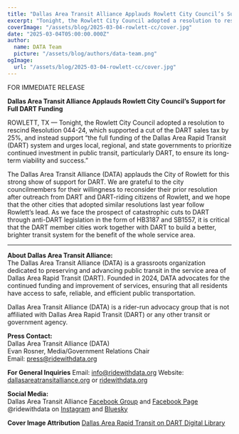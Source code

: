 ```yaml
---
title: "Dallas Area Transit Alliance Applauds Rowlett City Council’s Support for Full DART Funding"
excerpt: "Tonight, the Rowlett City Council adopted a resolution to rescind Resolution 044-24, which supported a cut of the DART sales tax by 25%, and instead support the full funding of the Dallas Area Rapid Transit (DART) system."
coverImage: "/assets/blog/2025-03-04-rowlett-cc/cover.jpg"
date: "2025-03-04T05:00:00.000Z"
author:
  name: DATA Team
  picture: "/assets/blog/authors/data-team.png"
ogImage:
  url: "/assets/blog/2025-03-04-rowlett-cc/cover.jpg"
---
```


FOR IMMEDIATE RELEASE

**Dallas Area Transit Alliance Applauds Rowlett City Council’s Support for Full DART Funding**  

ROWLETT, TX — Tonight, the Rowlett City Council adopted a resolution to rescind Resolution 044-24, which supported a cut of the DART sales tax by 25%, and instead support “the full funding of the Dallas Area Rapid Transit (DART) system and urges local, regional, and state
governments to prioritize continued investment in public transit, particularly DART, to ensure its long-term viability and success.”

The Dallas Area Transit Alliance (DATA) applauds the City of Rowlett for this strong show of support for DART. We are grateful to the city councilmembers for their willingness to reconsider their prior resolution after outreach from DART and DART-riding citizens of Rowlett, and we hope that the other cities that adopted similar resolutions last year follow Rowlett’s lead. As we face the prospect of catastrophic cuts to DART through anti-DART legislation in the form of HB3187 and SB1557, it is critical that the DART member cities work together with DART to build a better, brighter transit system for the benefit of the whole service area.


---

**About Dallas Area Transit Alliance:**  
The Dallas Area Transit Alliance (DATA) is a grassroots organization dedicated to preserving and advancing public transit in the service area of Dallas Area Rapid Transit (DART). Founded in 2024, DATA advocates for the continued funding and improvement of services, ensuring that all residents have access to safe, reliable, and efficient public transportation.  

Dallas Area Transit Alliance (DATA) is a rider-run advocacy group that is not affiliated with Dallas Area Rapid Transit (DART) or any other transit or government agency.  

**Press Contact:**  
Dallas Area Transit Alliance (DATA)  
Evan Rosner, Media/Government Relations Chair    
Email: [press@ridewithdata.org](mailto:press@ridewithdata.org)  

**For General Inquiries**
Email: [info@ridewithdata.org](mailto:info@ridewithdata.org)
Website: [dallasareatransitalliance.org](https://dallasareatransitalliance.org) or [ridewithdata.org](https://ridewithdata.org)  

**Social Media:**  
Dallas Area Transit Alliance [Facebook Group](https://www.facebook.com/groups/7092451177524504) and [Facebook Page](https://www.facebook.com/profile.php?id=61563559341185)  
@ridewithdata on [Instagram](https://instagram.com/ridewithdata) and [Bluesky](https://bsky.app/profile/ridewithdata.org)  

**Cover Image Attribution**
[Dallas Area Rapid Transit on DART Digital Library](https://digitallibrary.dart.org/dallasarearapidtransit/digitallibrary/#!asset/5mxkf4gchsj43mbx8mpbcr)  


